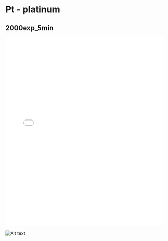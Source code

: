 # Pt - platinum

## 2000exp_5min

<iframe src="../Pt_2000exp_5min.html" width="100%" height="600px" frameborder="0"></iframe>

![Alt text](Pt_2000exp_5min.png)

